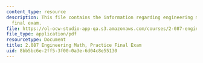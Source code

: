 ```yaml
---
content_type: resource
description: This file contains the information regarding engineering math, practice
  final exam.
file: https://ol-ocw-studio-app-qa.s3.amazonaws.com/courses/2-087-engineering-math-differential-equations-and-linear-algebra-fall-2014/8bb5bc6e2ff53f000a3e6d04c8e55130_MIT2_087F14_PracFinaexamv4.pdf
file_type: application/pdf
resourcetype: Document
title: 2.087 Engineering Math, Practice Final Exam
uid: 8bb5bc6e-2ff5-3f00-0a3e-6d04c8e55130
---
```

